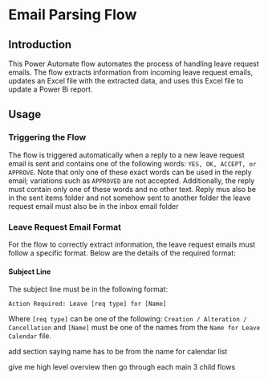 # Email Parsing Flow

## Introduction
This Power Automate flow automates the process of handling leave request emails. The flow extracts information from incoming leave request emails, updates an Excel file with the extracted data, and uses this Excel file to update a Power Bi report.

## Usage
### Triggering the Flow
The flow is triggered automatically when a reply to a new leave request email is sent and contains one of the following words: ``YES, OK, ACCEPT, or APPROVE``. Note that only one of these exact words can be used in the reply email; variations such as ``APPROVED`` are not accepted. Additionally, the reply must contain only one of these words and no other text. Reply mus also be in the sent items folder and not somehow sent to another folder the leave request email must also be in the inbox email folder

### Leave Request Email Format
For the flow to correctly extract information, the leave request emails must follow a specific format. Below are the details of the required format:
#### Subject Line
The subject line must be in the following format:
```
Action Required: Leave [req type] for [Name]
```
Where ``[req type]`` can be one of the following:
``
Creation / Alteration / Cancellation
`` and ``[Name]`` must be one of the names from the ``Name for Leave Calendar`` file.



add section saying name has to be from the name for calendar list


give me high level overview
then go through each main 3 child flows
